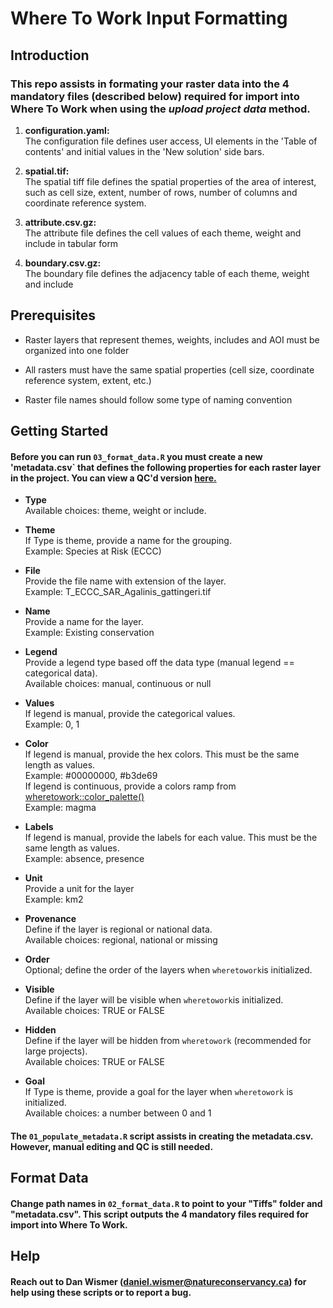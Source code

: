 # Where To Work Input Formatting

## Introduction
### This repo assists in formating your raster data into the 4 mandatory files (described below) required for import into **Where To Work** when using the *upload project data* method.

1. **configuration.yaml:** <br>
The configuration file defines user access, UI elements in the 'Table of contents' 
and initial values in the 'New solution' side bars.
 
2. **spatial.tif:** <br>
The spatial tiff file defines the spatial properties of the area of interest, 
such as cell size, extent, number of rows, number of columns and coordinate reference system.

3. **attribute.csv.gz:** <br>
The attribute file defines the cell values of each theme, weight and include in tabular form


4. **boundary.csv.gz:** <br>
The boundary file defines the adjacency table of each theme, weight and include

## Prerequisites
- Raster layers that represent themes, weights, includes and AOI must be organized into one folder

- All rasters must have the same spatial properties (cell size, coordinate reference system, extent, etc.)

- Raster file names should follow some type of naming convention 


## Getting Started
#### Before you can run `03_format_data.R` you must create a new 'metadata.csv` that defines the following properties for each raster layer in the project. You can view a QC'd version [here.](https://github.com/NCC-CNC/wheretowork-input-formatting/blob/main/WTW/metadata/sw-on-metadata.csv)

- **Type** <br>
Available choices: theme, weight or include.

- **Theme** <br>
If Type is theme, provide a name for the grouping. <br>
Example: Species at Risk (ECCC)

- **File** <br>
Provide the file name with extension of the layer. <br>
Example: T_ECCC_SAR_Agalinis_gattingeri.tif

- **Name** <br>
Provide a name for the layer. <br>
Example: Existing conservation

- **Legend** <br>
Provide a legend type based off the data type (manual legend == categorical data). <br>
Available choices: manual, continuous or null

- **Values** <br>
If legend is manual, provide the categorical values. <br>
Example: 0, 1

- **Color** <br>
If legend is manual, provide the hex colors. This must be the same length as values. <br>
Example: #00000000, #b3de69 <br>
If legend is continuous, provide a colors ramp from [wheretowork::color_palette()](https://ncc-cnc.github.io/wheretowork/reference/color_palette.html) <br>
Example: magma

- **Labels** <br>
If legend is manual, provide the labels for each value. This must be the same length as values. <br>
Example: absence, presence

- **Unit** <br>
Provide a unit for the layer <br>
Example: km2

- **Provenance** <br>
Define if the layer is regional or national data. <br>
Available choices: regional, national or missing

- **Order** <br>
Optional; define the order of the layers when `wheretowork`is initialized. <br>

- **Visible** <br>
Define if the layer will be visible when `wheretowork`is initialized. <br>
Available choices: TRUE or FALSE

- **Hidden** <br>
Define if the layer will be hidden from `wheretowork` (recommended for large projects). <br>
Available choices: TRUE or FALSE

- **Goal** <br>
If Type is theme, provide a goal for the layer when `wheretowork` is initialized. <br>
Available choices: a number between 0 and 1

#### The `01_populate_metadata.R` script assists in creating the metadata.csv. However, manual editing and QC is still needed.

## Format Data
#### Change path names in `02_format_data.R` to point to your "Tiffs" folder and "metadata.csv". This script outputs the 4 mandatory files required for import into **Where To Work**.

## Help
#### Reach out to Dan Wismer (daniel.wismer@natureconservancy.ca) for help using these scripts or to report a bug.

